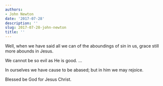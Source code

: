 ```yaml
---
authors:
- John Newton
date: '2017-07-28'
description: ''
slug: 2017-07-28-john-newton
title: ''
---
```

Well, when we have said all we can of the aboundings of sin in us, grace still more abounds in Jesus. 

We cannot be so evil as He is good. ... 

In ourselves we have cause to be abased; but in him we may rejoice. 

Blessed be God for Jesus Christ.



